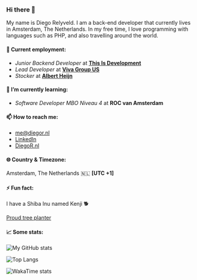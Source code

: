 ### Hi there 👋
My name is Diego Relyveld. I am a back-end developer that currently lives in Amsterdam, The Netherlands. In my free time, I love programming with languages such as PHP, and also travelling around the world.

<!---#### ⌨️ I’m currently working on:
- [UpCheck](https://upcheck.co)-->
#### 💼 Current employment:
- *Junior Backend Developer* at [**This Is Development**](https://thisisdevelopment.nl)
- *Lead Developer* at [**Viva Group US**](https://vivagroup.us)
- *Stocker* at [**Albert Heijn**](https://ah.nl)
#### 🌱 I’m currently learning:
- *Software Developer MBO Niveau 4* at **ROC van Amsterdam**
#### 📫 How to reach me:
- [me@diegor.nl](mailto:me@diegor.nl)
- [LinkedIn](https://www.linkedin.com/in/diego-relyveld)
- [DiegoR.nl](https://diegor.nl)
#### 🌐 Country & Timezone:
Amsterdam, The Netherlands 🇳🇱 **[UTC +1]**
#### ⚡ Fun fact:
I have a Shiba Inu named Kenji 🐕

[Proud tree planter](https://tree-nation.com/profile/diego-relyveld)
#### 📈 Some stats:

![My GitHub stats](https://github-readme-stats.vercel.app/api?username=iDiegoNL&count_private=true)

![Top Langs](https://github-readme-stats.vercel.app/api/top-langs/?username=iDiegoNL&layout=compact)

![WakaTime stats](https://github-readme-stats.vercel.app/api/wakatime?username=iDiego)
